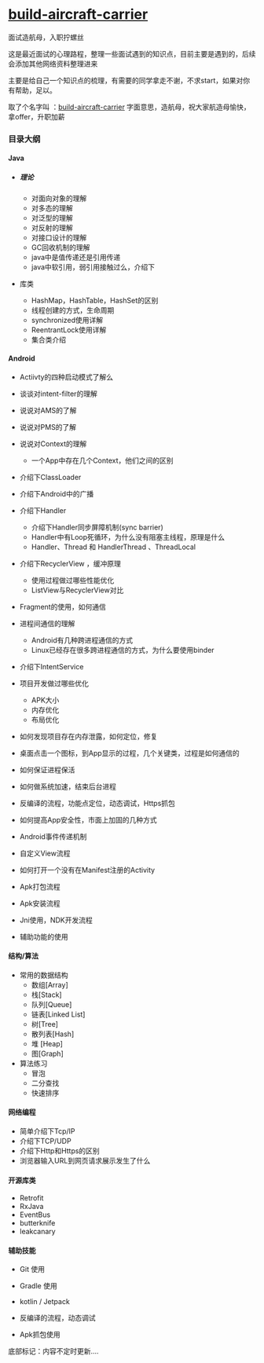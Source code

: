 # [build-aircraft-carrier](https://github.com/YaronWong/build-aircraft-carrier)


面试造航母，入职拧螺丝



这是最近面试的心理路程，整理一些面试遇到的知识点，目前主要是遇到的，后续会添加其他网络资料整理进来

主要是给自己一个知识点的梳理，有需要的同学拿走不谢，不求start，如果对你有帮助，足以。



取了个名字叫 ：[build-aircraft-carrier](https://github.com/YaronWong/build-aircraft-carrier) 字面意思，造航母，祝大家航造母愉快，拿offer，升职加薪



### 目录大纲

#### Java

- ##### 理论

  - 对面向对象的理解
  - 对多态的理解
  - 对泛型的理解
  - 对反射的理解
  - 对接口设计的理解
  - GC回收机制的理解
  - java中是值传递还是引用传递
  - java中软引用，弱引用接触过么，介绍下

- 库类
  - HashMap，HashTable，HashSet的区别
  - 线程创建的方式，生命周期
  - synchronized使用详解
  - ReentrantLock使用详解
  - 集合类介绍

#### Android

- Actiivty的四种启动模式了解么
- 谈谈对intent-filter的理解
- 说说对AMS的了解
- 说说对PMS的了解
- 说说对Context的理解
  -  一个App中存在几个Context，他们之间的区别
- 介绍下ClassLoader
- 介绍下Android中的广播
- 介绍下Handler
  - 介绍下Handler同步屏障机制(sync barrier)
  -  Handler中有Loop死循环，为什么没有阻塞主线程，原理是什么
  -  Handler、Thread 和 HandlerThread 、ThreadLocal
- 介绍下RecyclerView ，缓冲原理
  -  使用过程做过哪些性能优化
  - ListView与RecyclerView对比
- Fragment的使用，如何通信
- 进程间通信的理解
  -  Android有几种跨进程通信的方式
  -  Linux已经存在很多跨进程通信的方式，为什么要使用binder

- 介绍下IntentService

- 项目开发做过哪些优化
  - APK大小
  - 内存优化
  - 布局优化

- 如何发现项目存在内存泄露，如何定位，修复
- 桌面点击一个图标，到App显示的过程，几个关键类，过程是如何通信的
-  如何保证进程保活
-  如何做系统加速，结束后台进程
-  反编译的流程，功能点定位，动态调试，Https抓包
-  如何提高App安全性，市面上加固的几种方式
-  Android事件传递机制
-  自定义View流程
-  如何打开一个没有在Manifest注册的Activity
-  Apk打包流程
-  Apk安装流程
-  Jni使用，NDK开发流程
- 辅助功能的使用

#### 结构/算法

- 常用的数据结构
  - 数组[Array]
  - 栈[Stack]
  - 队列[Queue]
  - 链表[Linked List]
  - 树[Tree]
  - 散列表[Hash]
  - 堆 [Heap]
  - 图[Graph]
- 算法练习
  - 冒泡
  - 二分查找
  - 快速排序

#### 网络编程

- 简单介绍下Tcp/IP
- 介绍下TCP/UDP
- 介绍下Http和Https的区别
- 浏览器输入URL到网页请求展示发生了什么

#### 开源库类

- Retrofit
- RxJava
- EventBus
- butterknife
- leakcanary

#### 辅助技能

- Git 使用

- Gradle 使用

- kotlin / Jetpack

- 反编译的流程，动态调试

- Apk抓包使用

  

底部标记：内容不定时更新....